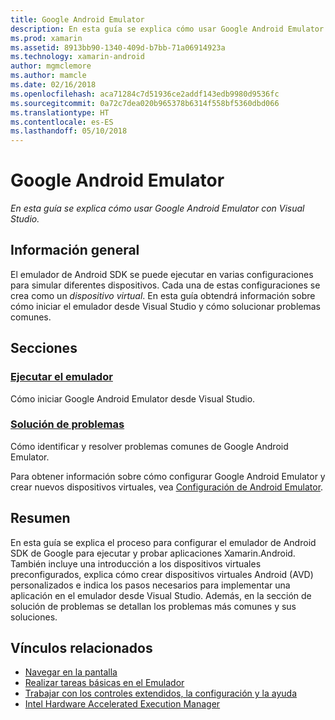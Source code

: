 ```yaml
---
title: Google Android Emulator
description: En esta guía se explica cómo usar Google Android Emulator con Visual Studio.
ms.prod: xamarin
ms.assetid: 8913bb90-1340-409d-b7bb-71a06914923a
ms.technology: xamarin-android
author: mgmclemore
ms.author: mamcle
ms.date: 02/16/2018
ms.openlocfilehash: aca71284c7d51936ce2addf143edb9980d9536fc
ms.sourcegitcommit: 0a72c7dea020b965378b6314f558bf5360dbd066
ms.translationtype: HT
ms.contentlocale: es-ES
ms.lasthandoff: 05/10/2018
---
```

# <a name="google-android-emulator"></a>Google Android Emulator

_En esta guía se explica cómo usar Google Android Emulator con Visual Studio._


## <a name="overview"></a>Información general

El emulador de Android SDK se puede ejecutar en varias configuraciones para simular diferentes dispositivos. Cada una de estas configuraciones se crea como un _dispositivo virtual_. En esta guía obtendrá información sobre cómo iniciar el emulador desde Visual Studio y cómo solucionar problemas comunes.


## <a name="sections"></a>Secciones

### <a name="running-the-emulatorandroiddeploy-testdebuggingandroid-sdk-emulatorrunning-the-emulatormd"></a>[Ejecutar el emulador](~/android/deploy-test/debugging/android-sdk-emulator/running-the-emulator.md)

Cómo iniciar Google Android Emulator desde Visual Studio.

### <a name="troubleshootingandroiddeploy-testdebuggingandroid-sdk-emulatortroubleshootingmd"></a>[Solución de problemas](~/android/deploy-test/debugging/android-sdk-emulator/troubleshooting.md)

Cómo identificar y resolver problemas comunes de Google Android Emulator.

Para obtener información sobre cómo configurar Google Android Emulator y crear nuevos dispositivos virtuales, vea [Configuración de Android Emulator](~/android/get-started/installation/android-emulator/index.md).



## <a name="summary"></a>Resumen

En esta guía se explica el proceso para configurar el emulador de Android SDK de Google para ejecutar y probar aplicaciones Xamarin.Android. También incluye una introducción a los dispositivos virtuales preconfigurados, explica cómo crear dispositivos virtuales Android (AVD) personalizados e indica los pasos necesarios para implementar una aplicación en el emulador desde Visual Studio. Además, en la sección de solución de problemas se detallan los problemas más comunes y sus soluciones.



## <a name="related-links"></a>Vínculos relacionados

- [Navegar en la pantalla](https://developer.android.com/studio/run/emulator.html#navigate)
- [Realizar tareas básicas en el Emulador](https://developer.android.com/studio/run/emulator.html#tasks)
- [Trabajar con los controles extendidos, la configuración y la ayuda](https://developer.android.com/studio/run/emulator.html#extended)
- [Intel Hardware Accelerated Execution Manager](https://software.intel.com/en-us/android/articles/intel-hardware-accelerated-execution-manager)
